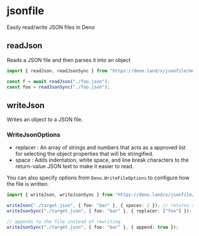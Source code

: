 # jsonfile

Easily read/write JSON files in Deno

## readJson

Reads a JSON file and then parses it into an object

```ts
import { readJson, readJsonSync } from "https://deno.land/x/jsonfile/mod.ts";

const f = await readJson("./foo.json");
const foo = readJsonSync("./foo.json");
```

## writeJson

Writes an object to a JSON file.

### WriteJsonOptions

- replacer : An array of strings and numbers that acts as a approved list for
  selecting the object properties that will be stringified.
- space : Adds indentation, white space, and line break characters to the
  return-value JSON text to make it easier to read.

You can also specify options from `Deno.WriteFileOptions` to configure how the
file is written.

```ts
import { writeJson, writeJsonSync } from "https://deno.land/x/jsonfile/mod.ts";

writeJson("./target.json", { foo: "bar" }, { spaces: 2 }); // returns a promise
writeJsonSync("./target.json", { foo: "bar" }, { replacer: ["foo"] }); // void

// appends to the file instead of rewriting
writeJsonSync("./target.json", { foo: "bar" }, { append: true });
```
